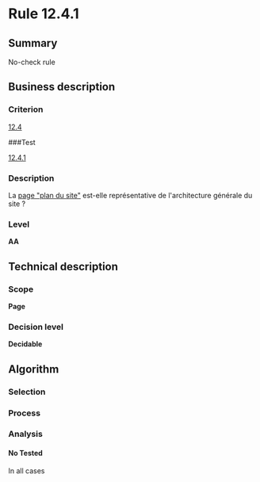# Rule 12.4.1

## Summary

No-check rule

## Business description

### Criterion

[12.4](http://references.modernisation.gouv.fr/sites/default/files/RGAA3_RC2-1/referentiel_technique.htm#crit-12-4)

###Test

[12.4.1](http://references.modernisation.gouv.fr/sites/default/files/RGAA3_RC2-1/referentiel_technique.htm#test-12-4-1)

### Description

La <a href="http://references.modernisation.gouv.fr/sites/default/files/RGAA3_RC2-1/glossaire.htm#mPlanSite">page "plan du site"</a> est-elle repr&eacute;sentative de l'architecture g&eacute;n&eacute;rale du site ?

### Level

**AA**

## Technical description

### Scope

**Page**

### Decision level

**Decidable**

## Algorithm

### Selection

### Process

### Analysis

#### No Tested 

In all cases







